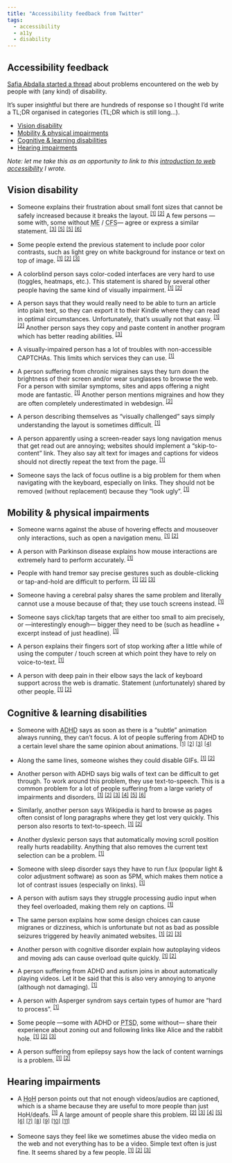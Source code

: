 ```yaml
---
title: "Accessibility feedback from Twitter"
tags:
  - accessibility
  - a11y
  - disability
---
```


## Accessibility feedback

[Safia Abdalla started a thread](https://twitter.com/captainsafia/status/871056480799162368) about problems encountered on the web by people with (any kind) of disability.

It’s super insightful but there are hundreds of response so I thought I’d write a TL;DR organised in categories (TL;DR which is still long…).

* [Vision disability](#vision-disability)
* [Mobility & physical impairments](#mobility-physical-impairments)
* [Cognitive & learning disabilities](#cognitive-learning-disabilities)
* [Hearing impairments](#hearing-impairments)

*Note: let me take this as an opportunity to link to this [introduction to web accessibility](https://gist.github.com/HugoGiraudel/5150c87d807f629ab006e2f6d2d9e86c) I wrote.*

## Vision disability

* Someone explains their frustration about small font sizes that cannot be safely increased because it breaks the layout. <sup>[[1]](https://twitter.com/brandonsavage/status/871067906414608387)</sup> <sup>[[2]](https://twitter.com/Rejistania/status/871103754409582592)</sup> A few persons —some with, some without <abbr title="Myalgic Encephalopathy">ME</abbr> / <abbr title="Chronic Fatigue Syndrome">CFS</abbr>— agree or express a similar statement. <sup>[[3]](https://twitter.com/kolyshkin/status/871118386754801664)</sup> <sup>[[5]](https://twitter.com/DiamonDie/status/871064350097854464)</sup> <sup>[[5]](https://twitter.com/morganestes/status/871070319129145348)</sup> <sup>[[6]](https://twitter.com/elazar/status/871070831970885634)</sup>

* Some people extend the previous statement to include poor color contrasts, such as light grey on white background for instance or text on top of image. <sup>[[1]](https://twitter.com/AndrewDixonSo/status/871062142799142913)</sup> <sup>[[2]](https://twitter.com/may_gun/status/871175194328539136)</sup> <sup>[[3]](https://twitter.com/gamescharlie79/status/871069372655087617)</sup>

* A colorblind person says color-coded interfaces are very hard to use (toggles, heatmaps, etc.). This statement is shared by several other people having the same kind of visually impairment. <sup>[[1]](https://twitter.com/phrawzty/status/871279577758392321)</sup> <sup>[[2]](https://twitter.com/CalyxxT/status/871204180345729024)</sup>

* A person says that they would really need to be able to turn an article into plain text, so they can export it to their Kindle where they can read in optimal circumstances. Unfortunately, that’s usually not that easy. <sup>[[1]](https://twitter.com/kalcobalt/status/871190773038841857)</sup> <sup>[[2]](https://twitter.com/kalcobalt/status/871192692310409216)</sup> Another person says they copy and paste content in another program which has better reading abilities. <sup>[[3]](https://twitter.com/AvaJarvisArt/status/871058436502323200)</sup>

* A visually-impaired person has a lot of troubles with non-accessible CAPTCHAs. This limits which services they can use. <sup>[[1]](https://twitter.com/DannyDoesCode/status/871083590456492032)</sup>

* A person suffering from chronic migraines says they turn down the brightness of their screen and/or wear sunglasses to browse the web. For a person with similar symptoms, sites and apps offering a night mode are fantastic. <sup>[[1]](https://twitter.com/xpyrrh/status/871085248250957824)</sup> Another person mentions migraines and how they are often completely underestimated in webdesign. <sup>[[2]](https://twitter.com/ai_valentin/status/871128305235361793)</sup>

* A person describing themselves as “visually challenged” says simply understanding the layout is sometimes difficult. <sup>[[1]](https://twitter.com/VamsiJKrishna/status/871081499608588288)</sup>

* A person apparently using a screen-reader says long navigation menus that get read out are annoying; websites should implement a “skip-to-content” link. They also say alt text for images and captions for videos should not directly repeat the text from the page. <sup>[[1]](https://twitter.com/marcosc/status/871187732109840384)</sup>

* Someone says the lack of focus outline is a big problem for them when navigating with the keyboard, especially on links. They should not be removed (without replacement) because they “look ugly”. <sup>[[1]](https://twitter.com/NutonDev/status/871096476423925761)</sup>

## Mobility & physical impairments

* Someone warns against the abuse of hovering effects and mouseover only interactions, such as open a navigation menu. <sup>[[1]](https://twitter.com/zkline/status/871063757715193856)</sup> <sup>[[2]](https://twitter.com/lizl_genealogy/status/871093933710876673)</sup>

* A person with Parkinson disease explains how mouse interactions are extremely hard to perform accurately. <sup>[[1]](https://twitter.com/KodierKroete/status/871175620146982912)</sup>

* People with hand tremor say precise gestures such as double-clicking or tap-and-hold are difficult to perform. <sup>[[1]](https://twitter.com/SpoonsAndPOTS/status/871185534814531585)</sup> <sup>[[2]](https://twitter.com/KristenAnneSF/status/871230651357331460)</sup> <sup>[[3]](https://twitter.com/jenilg/status/871187106936360960)</sup>

* Someone having a cerebral palsy shares the same problem and literally cannot use a mouse because of that; they use touch screens instead. <sup>[[1]](https://twitter.com/garyrozanc/status/871061173545963522)</sup>

* Someone says click/tap targets that are either too small to aim precisely, or —interestingly enough— bigger they need to be (such as headline + excerpt instead of just headline). <sup>[[1]](https://twitter.com/csixty4/status/871116171566862337)</sup>

* A person explains their fingers sort of stop working after a little while of using the computer / touch screen at which point they have to rely on voice-to-text. <sup>[[1]](https://twitter.com/WhitCoko/status/871108709652496385)</sup>

* A person with deep pain in their elbow says the lack of keyboard support across the web is dramatic. Statement (unfortunately) shared by other people. <sup>[[1]](https://twitter.com/marcysutton/status/871221541526228993)</sup> <sup>[[2]](https://twitter.com/ka_sael/status/871134380470685696)</sup>

## Cognitive & learning disabilities

* Someone with <abbr title="Attention Deficit Hyperactivity Disorder">ADHD</abbr> says as soon as there is a “subtle” animation always running, they can’t focus. A lot of people suffering from ADHD to a certain level share the same opinion about animations. <sup>[[1]](https://twitter.com/tigt_/status/871061419600510978)</sup> <sup>[[2]](https://twitter.com/elementnumber46/status/871064762481872897)</sup> <sup>[[3]](https://twitter.com/mojinations/status/871173727601307648)</sup> <sup>[[4]](https://twitter.com/morganestes/status/871070319129145348)</sup>

* Along the same lines, someone wishes they could disable GIFs. <sup>[[1]](https://twitter.com/DaxAeterna/status/871205860285988865)</sup> <sup>[[2]](https://twitter.com/Polenth/status/871080703370424321)</sup>

* Another person with ADHD says big walls of text can be difficult to get through. To work around this problem, they use text-to-speech. This is a common problem for a lot of people suffering from a large variety of impairments and disorders. <sup>[[1]](https://twitter.com/DotProto/status/871231522455433216)</sup> <sup>[[2]](https://twitter.com/Polenth/status/871080703370424321)</sup> <sup>[[3]](https://twitter.com/Mustafa_x/status/871138503408615428)</sup> <sup>[[4]](https://twitter.com/MeBeShe4815/status/871082326578548736)</sup> <sup>[[5]](https://twitter.com/keannka/status/871093540100689921)</sup> <sup>[[6]](https://twitter.com/elementnumber46/status/871064762481872897)</sup>

* Similarly, another person says Wikipedia is hard to browse as pages often consist of long paragraphs where they get lost very quickly. This person also resorts to text-to-speech. <sup>[[1]](https://twitter.com/AvaJarvisArt/status/871057896267694080)</sup> <sup>[[2]](https://twitter.com/AvaJarvisArt/status/871058142733385730)</sup>

* Another dyslexic person says that automatically moving scroll position really hurts readability. Anything that also removes the current text selection can be a problem. <sup>[[1]](https://twitter.com/nothe/status/871271420545744896)</sup>

* Someone with sleep disorder says they have to run f.lux (popular light & color adjustment software) as soon as 5PM, which makes them notice a lot of contrast issues (especially on links). <sup>[[1]](https://twitter.com/tigt_/status/871061632155340800)</sup>

* A person with autism says they struggle processing audio input when they feel overloaded, making them rely on captions. <sup>[[1]](https://twitter.com/UntoNuggan/status/871063283951960064)</sup>

* The same person explains how some design choices can cause migranes or dizziness, which is unfortunate but not as bad as possible seizures triggered by heavily animated websites. <sup>[[1]](https://twitter.com/UntoNuggan/status/871057829519667200)</sup> <sup>[[2]](https://twitter.com/UntoNuggan/status/871058016585613312)</sup> <sup>[[3]](https://twitter.com/jenilg/status/871187106936360960)</sup>

* Another person with cognitive disorder explain how autoplaying videos and moving ads can cause overload quite quickly. <sup>[[1]](https://twitter.com/CatherineKlatt/status/871090518377324544)</sup> <sup>[[2]](https://twitter.com/ProfBanks/status/871132148278972417)</sup>

* A person suffering from ADHD and autism joins in about automatically playing videos. Let it be said that this is also very annoying to anyone (although not damaging). <sup>[[1]](https://twitter.com/elementnumber46/status/871065807165558786)</sup>

* A person with Asperger syndrom says certain types of humor are “hard to process”. <sup>[[1]](https://twitter.com/pherring/status/871087733661462528)</sup>

* Some people —some with ADHD or <abbr title="Post Traumatic Stress Disorder">PTSD</abbr>, some without— share their experience about zoning out and following links like Alice and the rabbit hole. <sup>[[1]](https://twitter.com/soylentqueen/status/871240090181390336)</sup> <sup>[[2]](https://twitter.com/penguinmlle/status/871128658303479809)</sup> <sup>[[3]](https://twitter.com/linzlovesyou/status/871264822439985153)</sup>

* A person suffering from epilepsy says how the lack of content warnings is a problem. <sup>[[1]](https://twitter.com/angeltrainee/status/871267069068681216)</sup> <sup>[[2]](https://twitter.com/LittleLittlexo/status/871185188461715456)</sup>

## Hearing impairments

* A <abbr title="Hard of Hearing">HoH</abbr> person points out that not enough videos/audios are captioned, which is a shame because they are useful to more people than just HoH/deafs. <sup>[[1]](https://twitter.com/UntoNuggan/status/871063079861268481)</sup> A large amount of people share this problem. <sup>[[2]](https://twitter.com/carolmcarpenter/status/871067344038219776)</sup> <sup>[[3]](https://twitter.com/tohereknowswhe/status/871061025642229761)</sup> <sup>[[4]](https://twitter.com/radcrochetqueer/status/871104664544137216)</sup> <sup>[[5]](https://twitter.com/jjackson/status/871209439856009216)</sup>
<sup>[[6]](https://twitter.com/k_hack/status/871189568187322368)</sup> <sup>[[7]](https://twitter.com/Lesbiologist/status/871108939126939648)</sup> <sup>[[8]](https://twitter.com/domcorriveau/status/871259653170020352)</sup> <sup>[[9]](https://twitter.com/rad_fax/status/871244489561473024)</sup> <sup>[[10]](https://twitter.com/captainsafia/status/871061635485577217)</sup> <sup>[[11]](https://twitter.com/ai_valentin/status/871128518717046785)</sup>

* Someone says they feel like we sometimes abuse the video media on the web and not everything has to be a video. Simple text often is just fine. It seems shared by a few people. <sup>[[1]](https://twitter.com/Lesbiologist/status/871109089740210176)</sup> <sup>[[2]](https://twitter.com/Polenth/status/871080703370424321)</sup> <sup>[[3]](https://twitter.com/plathituudes/status/871082836362711044)</sup>
